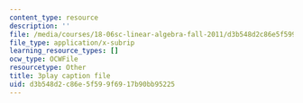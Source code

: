 ```yaml
---
content_type: resource
description: ''
file: /media/courses/18-06sc-linear-algebra-fall-2011/d3b548d2c86e5f599f6917b90bb95225_D8u1LV9CnCk.vtt
file_type: application/x-subrip
learning_resource_types: []
ocw_type: OCWFile
resourcetype: Other
title: 3play caption file
uid: d3b548d2-c86e-5f59-9f69-17b90bb95225
---
```

